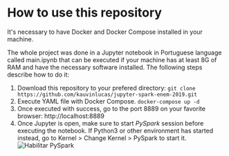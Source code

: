 # How to use this repository

It's necessary to have Docker and Docker Compose installed in your machine.

The whole project was done in a Jupyter notebook in Portuguese language called main.ipynb that can be executed if your machine has at least 8G of RAM and have the necessary software installed. The following steps describe how to do it:

1. Download this repository to your prefered directory:
```git clone https://github.com/kauvinlucas/jupyter-spark-enem-2019.git```
2. Execute YAML file with Docker Compose.
```docker-compose up -d```
3. Once executed with success, go to the port 8889 on your favorite browser: http://localhost:8889
4. Once Jupyter is open, make sure to start *PySpark* session before executing the notebook. If Python3 or other environment has started instead, go to Kernel > Change Kernel > PySpark to start it.
![Habilitar PySpark](https://raw.githubusercontent.com/kauvinlucas/jupyter-spark-enem-2019/main/assets/images/pyspark-session.png?token=AOGAMLZA5BXL3WZ3434KN2LBXETTG  "Habilitar PySpark")
